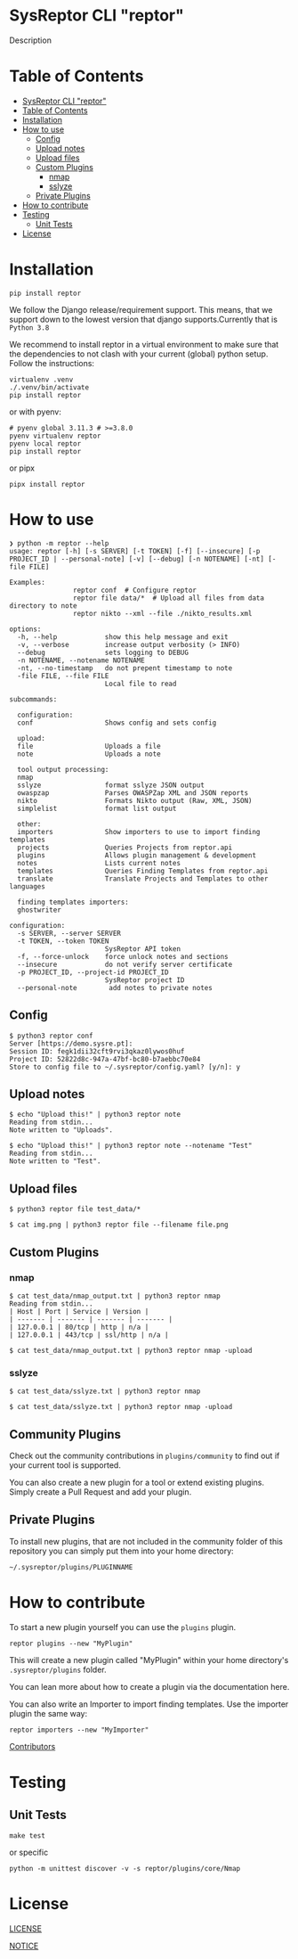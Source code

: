 # SysReptor CLI "reptor"
Description

# Table of Contents
- [SysReptor CLI "reptor"](#sysreptor-cli-reptor)
- [Table of Contents](#table-of-contents)
- [Installation](#installation)
- [How to use](#how-to-use)
  - [Config](#config)
  - [Upload notes](#upload-notes)
  - [Upload files](#upload-files)
  - [Custom Plugins](#custom-plugins)
    - [nmap](#nmap)
    - [sslyze](#sslyze)
  - [Private Plugins](#private-plugins)
- [How to contribute](#how-to-contribute)
- [Testing](#testing)
  - [Unit Tests](#unit-tests)
- [License](#license)



# Installation

```
pip install reptor
```

We follow the Django release/requirement support. This means, that we support down to the lowest version that django supports.Currently that is `Python 3.8`

We recommend to install reptor in a virtual environment to make sure that the dependencies to not clash with your current (global) python setup. Follow the instructions:

```
virtualenv .venv
./.venv/bin/activate
pip install reptor
```

or with pyenv:
```
# pyenv global 3.11.3 # >=3.8.0
pyenv virtualenv reptor
pyenv local reptor
pip install reptor
```

or pipx
```
pipx install reptor
```

# How to use

```
❯ python -m reptor --help
usage: reptor [-h] [-s SERVER] [-t TOKEN] [-f] [--insecure] [-p PROJECT_ID | --personal-note] [-v] [--debug] [-n NOTENAME] [-nt] [-file FILE]

Examples:
                reptor conf  # Configure reptor
                reptor file data/*  # Upload all files from data directory to note
                reptor nikto --xml --file ./nikto_results.xml

options:
  -h, --help            show this help message and exit
  -v, --verbose         increase output verbosity (> INFO)
  --debug               sets logging to DEBUG
  -n NOTENAME, --notename NOTENAME
  -nt, --no-timestamp   do not prepent timestamp to note
  -file FILE, --file FILE
                        Local file to read

subcommands:

  configuration:
  conf                  Shows config and sets config

  upload:
  file                  Uploads a file
  note                  Uploads a note

  tool output processing:
  nmap
  sslyze                format sslyze JSON output
  owaspzap              Parses OWASPZap XML and JSON reports
  nikto                 Formats Nikto output (Raw, XML, JSON)
  simplelist            format list output

  other:
  importers             Show importers to use to import finding templates
  projects              Queries Projects from reptor.api
  plugins               Allows plugin management & development
  notes                 Lists current notes
  templates             Queries Finding Templates from reptor.api
  translate             Translate Projects and Templates to other languages

  finding templates importers:
  ghostwriter

configuration:
  -s SERVER, --server SERVER
  -t TOKEN, --token TOKEN
                        SysReptor API token
  -f, --force-unlock    force unlock notes and sections
  --insecure            do not verify server certificate
  -p PROJECT_ID, --project-id PROJECT_ID
                        SysReptor project ID
  --personal-note        add notes to private notes

```


## Config
```
$ python3 reptor conf
Server [https://demo.sysre.pt]:
Session ID: fegk1dii32cft9rvi3qkaz0lywos0huf
Project ID: 52822d8c-947a-47bf-bc80-b7aebbc70e84
Store to config file to ~/.sysreptor/config.yaml? [y/n]: y
```

## Upload notes
```
$ echo "Upload this!" | python3 reptor note
Reading from stdin...
Note written to "Uploads".
```

```
$ echo "Upload this!" | python3 reptor note --notename "Test"
Reading from stdin...
Note written to "Test".
```

## Upload files
```
$ python3 reptor file test_data/*
```

```
$ cat img.png | python3 reptor file --filename file.png
```

## Custom Plugins
### nmap

```
$ cat test_data/nmap_output.txt | python3 reptor nmap
Reading from stdin...
| Host | Port | Service | Version |
| ------- | ------- | ------- | ------- |
| 127.0.0.1 | 80/tcp | http | n/a |
| 127.0.0.1 | 443/tcp | ssl/http | n/a |
```

```
$ cat test_data/nmap_output.txt | python3 reptor nmap -upload
```

### sslyze
```
$ cat test_data/sslyze.txt | python3 reptor nmap
```

```
$ cat test_data/sslyze.txt | python3 reptor nmap -upload
```

## Community Plugins
Check out the community contributions in `plugins/community` to find out if your current tool is supported.

You can also create a new plugin for a tool or extend existing plugins. Simply create a Pull Request and add your plugin.
## Private Plugins
To install new plugins, that are not included in the community folder of this repository you can simply
put them into your home directory:
```
~/.sysreptor/plugins/PLUGINNAME
```


# How to contribute

To start a new plugin yourself you can use the `plugins` plugin.
```
reptor plugins --new "MyPlugin"
```

This will create a new plugin called "MyPlugin" within your home directory's `.sysreptor/plugins` folder.

You can lean more about how to create a plugin via the documentation here.

You can also write an Importer to import finding templates. Use the importer plugin the same way:

```
reptor importers --new "MyImporter"
```

[Contributors](CONTRIBUTING.md)

# Testing
## Unit Tests

```
make test
```

or specific

```
python -m unittest discover -v -s reptor/plugins/core/Nmap
```

# License

[LICENSE](LICENSE)

[NOTICE](NOTICE)
